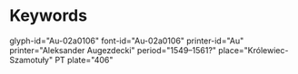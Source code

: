 # Keywords
glyph-id="Au-02a0106"
font-id="Au-02a0106"
printer-id="Au"
printer="Aleksander Augezdecki"
period="1549–1561?"
place="Królewiec-Szamotuły"
PT plate="406"
